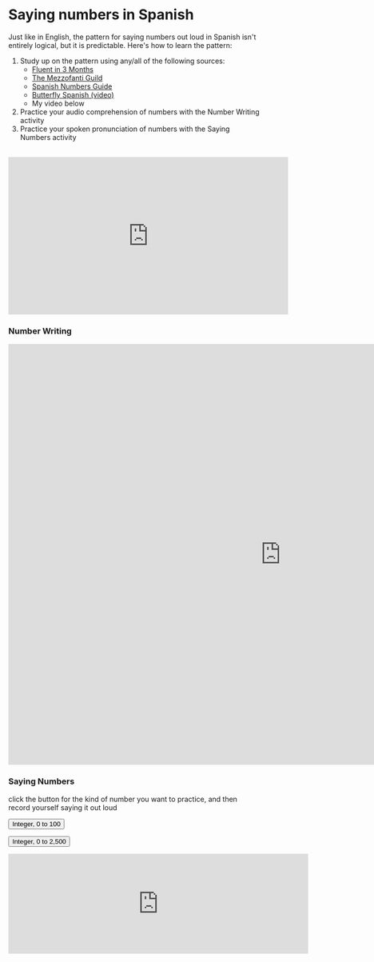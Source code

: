 <h1>Saying numbers in Spanish</h1>

<p>Just like in English, the pattern for saying numbers out loud in Spanish isn't entirely logical, but it is predictable. Here's how to learn the pattern:</p>

<ol>
 <li>Study up on the pattern using any/all of the following sources:
  <ul>
   <li><a href="https://www.fluentin3months.com/spanish-numbers/">Fluent in 3 Months</a></li>
   <li><a href="https://www.mezzoguild.com/spanish-numbers/">The Mezzofanti Guild</a></li>
   <li><a href="https://spanishnumbers.guide/numbers-in-spanish.html">Spanish Numbers Guide</a></li>
   <li><a href="https://www.youtube.com/watch?v=iVyUMBmfDiY">Butterfly Spanish (video)</a></li>
   <li>My video below</li>
  </ul>
 </li>
 <li>Practice your audio comprehension of numbers with the Number Writing activity</li>
 <li>Practice your spoken pronunciation of numbers with the Saying Numbers activity</li>
</ol>
<br>

<iframe width="560" height="315" src="https://www.youtube.com/embed/Psvj8s4_yHk" frameborder="0" allow="accelerometer; autoplay; encrypted-media; gyroscope; picture-in-picture" allowfullscreen></iframe>

<h3>Number Writing</h3>
<iframe src="https://h5p.org/h5p/embed/689524" width="1090" height="842" frameborder="0" allowfullscreen="allowfullscreen"></iframe><script src="https://h5p.org/sites/all/modules/h5p/library/js/h5p-resizer.js" charset="UTF-8"></script>

<h3>Saying Numbers</h3>
<p> click the button for the kind of number you want to practice, and then record yourself saying it out loud </p>

<button onclick="document.getElementById('demo').innerHTML = getRndInteger(0,100)">Integer, 0 to 100</button>
<p id="demo"></p>

<button onclick="document.getElementById('demo').innerHTML = getRndInteger(0,2500)">Integer, 0 to 2,500</button>
<p id="demo"></p>

<script>
function getRndInteger(min, max) {
  return Math.floor(Math.random() * (max - min)) + min;
}
</script>

<iframe src="https://h5p.org/h5p/embed/689531" width="600" height="200" frameborder="0" allowfullscreen="allowfullscreen"></iframe><script src="https://h5p.org/sites/all/modules/h5p/library/js/h5p-resizer.js" charset="UTF-8"></script>

